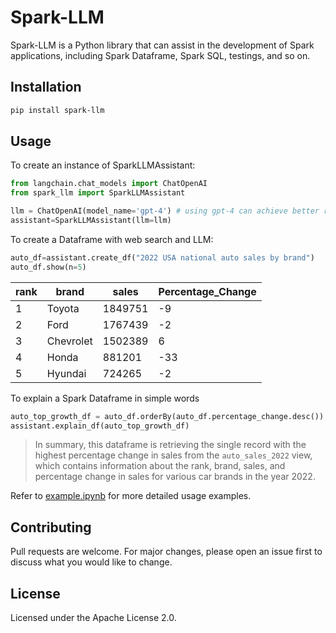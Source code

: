 # Spark-LLM

Spark-LLM is a Python library that can assist in the development of Spark applications, including Spark Dataframe, Spark SQL, testings, and so on.

## Installation

```bash
pip install spark-llm
```

## Usage
To create an instance of SparkLLMAssistant:
```python
from langchain.chat_models import ChatOpenAI
from spark_llm import SparkLLMAssistant

llm = ChatOpenAI(model_name='gpt-4') # using gpt-4 can achieve better results
assistant=SparkLLMAssistant(llm=llm)
```

To create a Dataframe with web search and LLM:
```python
auto_df=assistant.create_df("2022 USA national auto sales by brand")
auto_df.show(n=5)
```
| rank | brand     | sales   | Percentage_Change |
|------|-----------|---------|-------------------|
| 1    | Toyota    | 1849751 | -9                |
| 2    | Ford      | 1767439 | -2                |
| 3    | Chevrolet | 1502389 | 6                 |
| 4    | Honda     | 881201  | -33               |
| 5    | Hyundai   | 724265  | -2                |

To explain a Spark Dataframe in simple words
```python
auto_top_growth_df = auto_df.orderBy(auto_df.percentage_change.desc()).limit(1)
assistant.explain_df(auto_top_growth_df)
```

> In summary, this dataframe is retrieving the single record with the highest percentage change in sales from the `auto_sales_2022` view, which contains information about the rank, brand, sales, and percentage change in sales for various car brands in the year 2022.

Refer to [example.ipynb](https://github.com/gengliangwang/spark-llm/blob/main/examples/example.ipynb) for more detailed usage examples.


## Contributing
Pull requests are welcome. For major changes, please open an issue first to discuss what you would like to change.

## License
Licensed under the Apache License 2.0.
